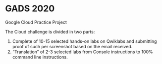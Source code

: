 # GADS 2020
Google Cloud Practice Project

The Cloud challenge is divided in two parts:

  1. Complete of 10-15 selected hands-on labs on Qwiklabs and submitting proof of such per screenshot based on the email received.
  2. “Translation” of 2-3 selected labs from Console instructions to 100% command line instructions.

